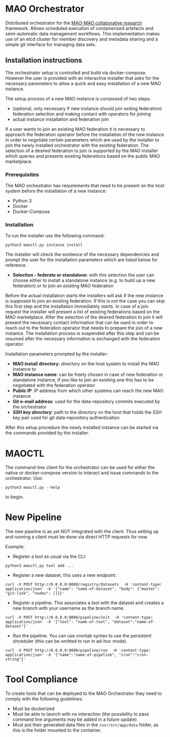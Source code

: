 # MAO Orchestrator

Distributed orchestrator for the [MAO-MAO collaborative research](https://mao-mao-research.github.io/) framework. Allows scheduled execution of containerized artefacts and semi-automatic data management workflows.
This implementation makes use of an etcd cluster for member discovery and metadata sharing and a simple git interface for managing data sets.

## Installation instructions

The orchestrator setup is controlled and build via docker-compose. However the user is provided with an interactive installer that asks for the necessary parameters to allow a quick and easy installation of a new MAO instance.

The setup process of a new MAO instance is composed of two steps:
- (optional, only necessary if new instance should join exiting federation) federation selection and making contact with operators for joining
- actual instance installation and federation join

If a user wants to join an existing MAO federation it is necessary to approach the federation operator before the installation of the new instance in order to negotiate certain parameters which are used by the installer to join the newly installed orchestrator with the existing federation. The selection of a desired federation to join is supported by the MAO installer which queries and presents existing federations based on the public MAO marketplace.

### Prerequisites

The MAO orchestrator has requirements that need to be present on the host system before the installation of a new instance:
- Python 3
- Docker
- Docker-Compose

### Installation

To run the installer use the following command:

```
python3 maoctl.py instance install
```

The installer will check the existence of the necessary dependencies and prompt the user for the installation parameters which are listed below for reference.

- **Selection - federate or standalone**: with this selection the user can choose either to install a standalone instance (e.g. to build up a new federation) or to join an existing MAO federation

Before the actual installation starts the installers will ask if the new instance is supposed to join an existing federation. If this is not the case you can skip this first step and the installation immediately starts. In case of a join request the installer will present a list of existing federations based on the MAO marketplace. After the selection of the desired federation to join it will present the necessary contact information that can be used in order to reach out to the federation operator that needs to prepare the join of a new instance. The installation process is suspended after this step and can be resumed after the necessary information is exchanged with the federation operator.

Installation parameters prompted by the installer:

- **MAO install directory**: directory on the host system to install the MAO instance to
- **MAO instance name**: can be freely chosen in case of new federation or standalone instance, if you like to join an existing one this has to be negotiated with the federation operator
- **Public IP**: IP address from which other systems can reach the new MAO instance
- **Git e-mail address**: used for the data-repository commits executed by the orchestrator
- ***SSH key directory***: path to the directory on the host that holds the SSH key pair used for git data-repository authentication

After this setup procedure the newly installed instance can be started via the commands provided by the installer.

# MAOCTL

The command-line client for the orchestrator can be used for either the native or docker-compose version to interact and issue commands to the orchestrator.
Use:
```
python3 maoctl.py --help
```
to begin.

# New Pipeline

The new pipeline is as yet NOT integrated with the client. Thus setting up and running a client must be done via direct HTTP requests for now.

Example:

- Register a tool as usual via the CLI:
```
python3 maoctl.py tool add ...
```
- Register a new dataset, this uses a new endpoint:
```
curl -X POST http://0.0.0.0:8080/registry/datasets  -H 'content-type: application/json' -d '{"name": "name-of-dataset", "body": {"master": "git-link", "nodes": []}}'
```
- Register a pipeline. This associates a tool with the dataset and creates a new branch with your username as the branch name.
```
curl -X POST http://0.0.0.0:8080/pipeline/init  -H 'content-type: application/json' -d '{"tool": "name-of-tool", "dataset":"name-of-dataset"}'
```

- Run the pipeline. You can use crontab syntax to use the persistent shceduler (this can be omitted to run in ad-hoc mode).
```
curl -X POST http://0.0.0.0:8080/pipeline/run  -H 'content-type: application/json' -d '{"name":"name-of-pipeline", "cron":"cron-string"}'
```

# Tool Compliance
To create tools that can be deployed to the MAO Orchestrator they need to comply with the following guidelines:
- Must be dockerized
- Must be able to launch with no interaction (the possibility to pass command line arguments may be added in a future update)
- Must put their generated data files in the `/usr/src/app/data` folder, as this is the folder mounted to the container.
